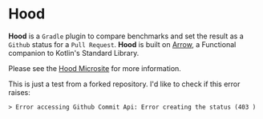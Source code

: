 # Hood

**Hood** is a `Gradle` plugin to compare benchmarks and set the result as a `Github` status for a `Pull Request`.
**Hood** is built on [Arrow](https://arrow-kt.io/), a Functional companion to Kotlin's Standard Library.

Please see the [Hood Microsite](https://47degrees.github.io/hood/) for more information.

This is just a test from a forked repository. I'd like to check if this error raises:

```
> Error accessing Github Commit Api: Error creating the status (403 )
```
